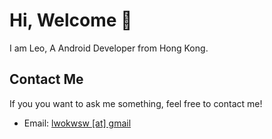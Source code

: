 # Hi, Welcome 👋

I am Leo, A Android Developer from Hong Kong.

## Contact Me

If you you want to ask me something, feel free to contact me!

- Email: [lwokwsw [at] gmail](mailto:leokwsw@gmail.com)

<!--
**leokwsw/leokwsw** is a ✨ _special_ ✨ repository because its `README.md` (this file) appears on your GitHub profile.

Here are some ideas to get you started:

- 🔭 I’m currently working on ...
- 🌱 I’m currently learning ...
- 👯 I’m looking to collaborate on ...
- 🤔 I’m looking for help with ...
- 💬 Ask me about ...
- 📫 How to reach me: ...
- 😄 Pronouns: ...
- ⚡ Fun fact: ...
-->
